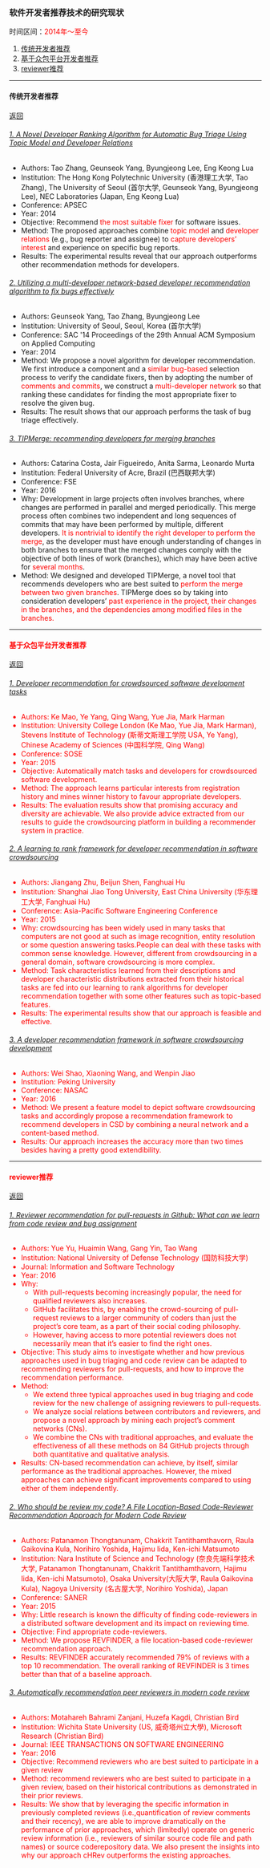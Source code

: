 ### <span id = "软件开发者推荐技术的研究现状">软件开发者推荐技术的研究现状</span>
时间区间：<font color=red>2014年～至今</font>

1. [传统开发者推荐](#传统开发者推荐)
2. [基于众包平台开发者推荐](#基于众包平台开发者推荐)
3. [reviewer推荐](#reviewer推荐)

---


#### <span id = "传统开发者推荐">传统开发者推荐</span>
[返回](#软件开发者推荐技术的研究现状)
###### [1. A Novel Developer Ranking Algorithm for Automatic Bug Triage Using Topic Model and Developer Relations](http://ieeexplore.ieee.org/stamp/stamp.jsp?arnumber=7091314)
- Authors: Tao Zhang, Geunseok Yang, Byungjeong Lee, Eng Keong Lua
- Institution: The Hong Kong Polytechnic University (香港理工大学, Tao Zhang), The University of Seoul (首尔大学, Geunseok Yang, Byungjeong Lee), NEC Laboratories (Japan,  Eng Keong Lua)
- Conference: APSEC
- Year: 2014
- Objective: Recommend <font color=red>the most suitable fixer</font> for software issues.
- Method: The proposed approaches combine <font color=red>topic model</font> and <font color=red>developer relations</font> (e.g., bug reporter and assignee) to <font color=red>capture developers’ interest</font> and experience on specific bug reports.
- Results: The experimental results reveal that our approach outperforms other recommendation methods for developers.

###### [2. Utilizing a multi-developer network-based developer recommendation algorithm to fix bugs effectively](http://dl.acm.org/citation.cfm?id=2555008)
- Authors:  	Geunseok Yang, Tao Zhang,  	Byungjeong Lee
- Institution: University of Seoul, Seoul, Korea (首尔大学)
- Conference: SAC '14 Proceedings of the 29th Annual ACM Symposium on Applied Computing
- Year: 2014
- Method:  We propose a novel algorithm for developer recommendation. We first introduce a component and a <font color=red>similar bug-based</font> selection process to verify the candidate fixers, then by adopting the number of <font color=red>comments and commits</font>, we construct a <font color=red>multi-developer network</font> so that ranking these candidates for finding the most appropriate fixer to resolve the given bug.
- Results: The result shows that our approach performs the task of bug triage effectively.

###### [3. TIPMerge: recommending developers for merging branches](http://dl.acm.org/citation.cfm?id=2983936)
- Authors:  	Catarina Costa,  	Jair Figueiredo,  	Anita Sarma,  	Leonardo Murta
- Institution: Federal University of Acre, Brazil (巴西联邦大学)
- Conference: FSE
- Year: 2016
- Why: Development in large projects often involves branches, where changes are performed in parallel and merged periodically. This merge process often combines two independent and long sequences of commits that may have been performed by multiple, different developers. <font color=red>It is nontrivial to identify the right developer to perform the merge</font>, as the developer must have enough understanding of changes in both branches to ensure that the merged changes comply with the objective of both lines of work (branches), which may have been active for <font color=red>several months</font>.
- Method:  We designed and developed TIPMerge, a novel tool that recommends developers who are best suited to <font color=red>perform the merge between two given branches</font>. TIPMerge does so by taking into consideration developers’ <font color=red>past experience in the project, <font color=red>their changes in the branches</font>, and the <font color=red>dependencies among modified files in the branches</font>.


---
#### <span id = "基于众包平台开发者推荐">基于众包平台开发者推荐</span>
[返回](#软件开发者推荐技术的研究现状)
###### [1. Developer recommendation for crowdsourced software development tasks](http://ieeexplore.ieee.org/abstract/document/7133552/)
- Authors: Ke Mao, Ye Yang, Qing Wang, Yue Jia, Mark Harman
- Institution: University College London (Ke Mao, Yue Jia, Mark Harman), Stevens Institute of Technology (斯蒂文斯理工学院 USA, Ye Yang), Chinese Academy of Sciences (中国科学院,  Qing Wang)
- Conference: SOSE
- Year: 2015
- Objective: Automatically match tasks and developers for crowdsourced software development.
- Method: The approach learns particular interests from <font color=red>registration history</font> and mines <font color=red>winner history</font> to favour appropriate developers.
- Results: The evaluation results show that <font color=red>promising accuracy</font> and <font color=red>diversity</font> are achievable. We also <font color=red>provide advice</font> extracted from our results to guide the crowdsourcing platform in building a recommender system in practice.

###### [2. A learning to rank framework for developer recommendation in software crowdsourcing](http://ieeexplore.ieee.org/stamp/stamp.jsp?arnumber=7467312)
- Authors: Jiangang Zhu, Beijun Shen, Fanghuai Hu
- Institution: Shanghai Jiao Tong University, East China University (华东理工大学, Fanghuai Hu)
- Conference: Asia-Pacific Software Engineering Conference
- Year: 2015
- Why: crowdsourcing has been widely used in
many tasks that computers are not good at such as image
recognition, entity resolution or some question answering tasks.People can deal with these tasks with
common sense knowledge. However, <font color=red>different from crowdsourcing
in a general domain, software crowdsourcing is more complex</font>.
- Method: Task characteristics learned
from <font color=red>their descriptions</font> and developer characteristic distributions
extracted from <font color=red>their historical tasks</font> are fed into our learning
to rank algorithms for developer recommendation together with
some other features such as <font color=red>topic-based features</font>.
- Results: The experimental results
show that our approach is feasible and effective.

###### [3. A developer recommendation framework in software crowdsourcing development](http://download.springer.com/static/pdf/370/chp%253A10.1007%252F978-981-10-3482-4_11.pdf?originUrl=http%3A%2F%2Flink.springer.com%2Fchapter%2F10.1007%2F978-981-10-3482-4_11&token2=exp=1494503507~acl=%2Fstatic%2Fpdf%2F370%2Fchp%25253A10.1007%25252F978-981-10-3482-4_11.pdf%3ForiginUrl%3Dhttp%253A%252F%252Flink.springer.com%252Fchapter%252F10.1007%252F978-981-10-3482-4_11*~hmac=f1eead02d5ee0ab0de4b4eb035e77ef91e7c32ceadcd43f3f8e104181f4a78ba)
- Authors: Wei Shao, Xiaoning Wang, and Wenpin Jiao
- Institution: Peking University
- Conference: NASAC
- Year: 2016
- Method: We present a
feature model to depict software crowdsourcing tasks and accordingly propose a
recommendation framework to recommend developers in CSD by combining a
<font color=red>neural network</font> and a <font color=red>content-based method</font>.
- Results: Our approach <font color=red>increases the accuracy</font> more than two times besides
having a pretty <font color=red>good extendibility</font>.


---
#### <span id = "reviewer推荐">reviewer推荐</span>
[返回](#软件开发者推荐技术的研究现状)
###### [1. Reviewer recommendation for pull-requests in Github: What can we learn from code review and bug assignment](http://www.sciencedirect.com/science/article/pii/S0950584916000069)
- Authors: Yue Yu, Huaimin Wang, Gang Yin, Tao Wang  
- Institution: National University of Defense Technology (国防科技大学)
- Journal: Information and Software Technology
- Year: 2016
- Why:
  - With <font color=red>pull-requests</font> becoming increasingly popular, the need for <font color=red>qualified  reviewers</font> also increases.
  - GitHub facilitates this, by enabling the <font color=red>crowd-sourcing</font> of pull-request reviews to a larger community of coders than just the project’s core team, as a part of their social coding philosophy.
  - However, having access to more potential reviewers <font color=red>does not necessarily mean that it’s easier to find the right ones</font>.
- Objective: This study aims to investigate whether and how previous approaches used in bug triaging and <font color=red>code review can be adapted to recommending reviewers for pull-requests</font>, and how to <font color=red>improve the recommendation performance</font>.
- Method:
  - We extend three typical approaches used in bug triaging and code review for the new challenge of assigning reviewers to pull-requests.
  - We analyze <font color=red>social relations between contributors and reviewers</font>, and propose a novel approach by <font color=red>mining each project’s comment networks (CNs)</font>.
  - We combine the CNs with traditional approaches, and evaluate the effectiveness of all these methods on <font color=red>84 GitHub projects</font> through both quantitative and qualitative analysis.
- Results: CN-based recommendation can achieve, by itself, similar performance as the traditional approaches. However, <font color=red>the mixed approaches can achieve significant improvements</font> compared to using either of them independently.

###### [2. Who should be review my code? A File Location-Based Code-Reviewer Recommendation Approach for Modern Code Review](http://sel.ist.osaka-u.ac.jp/lab-db/betuzuri/archive/978/978.pdf)
- Authors: Patanamon Thongtanunam, Chakkrit Tantithamthavorn, Raula Gaikovina Kula, Norihiro Yoshida, Hajimu Iida, Ken-ichi Matsumoto  
- Institution: Nara Institute of Science and Technology (奈良先端科学技术大学, Patanamon Thongtanunam, Chakkrit Tantithamthavorn, Hajimu Iida, Ken-ichi Matsumoto), Osaka University(大阪大学, Raula Gaikovina Kula), Nagoya University (名古屋大学, Norihiro Yoshida), Japan
- Conference: SANER
- Year: 2015
- Why: Little research is known the difficulty of finding code-reviewers in a distributed software development and its impact on <font color=red>reviewing time</font>.
- Objective: Find appropriate code-reviewers.
- Method: We propose REVFINDER, a <font color=red>file location-based</font> code-reviewer recommendation approach.
- Results: REVFINDER accurately recommended <font color=red>79% of reviews with a top 10 recommendation</font>. The overall ranking of REVFINDER is <font color=red>3 times better</font> than that of a baseline approach.

###### [3. Automatically recommendation peer reviewers in  modern code review](http://ieeexplore.ieee.org/abstract/document/7328331/)
- Authors: Motahareh Bahrami Zanjani, Huzefa Kagdi, Christian Bird
- Institution:  Wichita State University (US, 威奇塔州立大學), Microsoft Research (Christian Bird)
- Journal: IEEE TRANSACTIONS ON SOFTWARE ENGINEERING
- Year: 2016
- Objective: Recommend reviewers who are best suited to participate in a given review
- Method: recommend reviewers who are best suited to participate in a given review, based on their <font color=red>historical contributions</font> as demonstrated in
their prior reviews.
- Results:  We show that by leveraging the specific information in
previously completed reviews (i.e.,quantification of review comments and their recency), we are able to improve dramatically on the
performance of prior approaches, which (limitedly) operate on <font color=red>generic review information (i.e., reviewers of similar source code file and
path names) or source coderepository data</font>. We also present the <font color=red>insights</font> into why our approach
cHRev
outperforms the existing
approaches.
